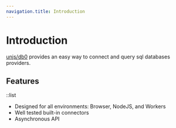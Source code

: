 ```yaml
---
navigation.title: Introduction
---
```


# Introduction

[unjs/db0](https://github.com/unjs/db0) provides an easy way to connect and query sql databases providers.

## Features

::list

- Designed for all environments: Browser, NodeJS, and Workers
- Well tested built-in connectors
- Asynchronous API
